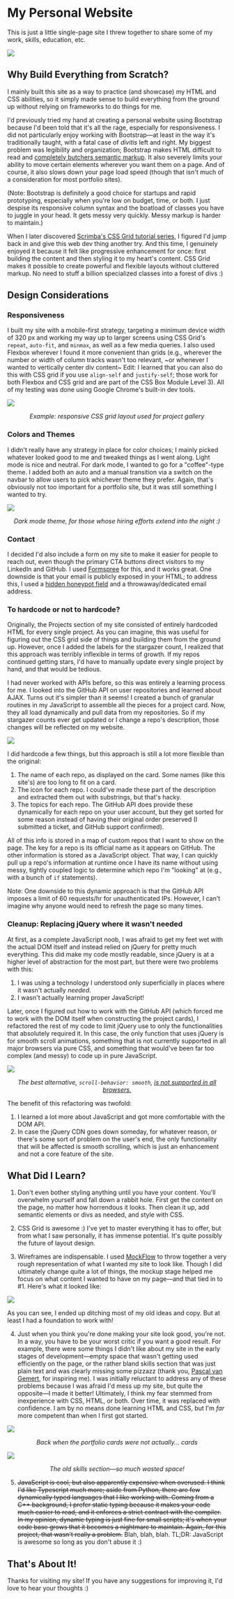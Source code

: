# My Personal Website

This is just a little single-page site I threw together to share some of my work, skills, education, etc.

![](https://user-images.githubusercontent.com/19352442/59554876-ece7b880-8f77-11e9-972c-cd5c79a99ec8.png)

## Why Build Everything from Scratch?

I mainly built this site as a way to practice (and showcase) my HTML and CSS abilities, so it simply made sense to build everything from the ground up without relying on frameworks to do things for me.

I'd previously tried my hand at creating a personal website using Bootstrap because I'd been told that it's all the rage, especially for responsiveness. I did not particularly enjoy working with Bootstrap—at least in the way it's traditionally taught, with a fatal case of *divitis* left and right. My biggest problem was legibility and organization; Bootstrap makes HTML difficult to read and [completely butchers semantic markup](https://coderwall.com/p/wixovg/bootstrap-without-all-the-debt). It also severely limits your ability to move certain elements wherever you want them on a page. And of course, it also slows down your page load speed (though that isn't much of a consideration for most portfolio sites).

(Note: Bootstrap is definitely a good choice for startups and rapid prototyping, especially when you're low on budget, time, or both. I just despise its responsive column syntax and the boatload of classes you have to juggle in your head. It gets messy very quickly. Messy markup is harder to maintain.)

When I later discovered [Scrimba's CSS Grid tutorial series](https://scrimba.com/g/gR8PTE), I figured I'd jump back in and give this web dev thing another try. And this time, I genuinely enjoyed it because it felt like progressive enhancement for once: first building the content and then styling it to my heart's content. CSS Grid makes it possible to create powerful and flexible layouts without cluttered markup. No need to stuff a billion specialized classes into a forest of divs :)

## Design Considerations

### Responsiveness
I built my site with a mobile-first strategy, targeting a minimum device width of 320 px and working my way up to larger screens using CSS Grid's `repeat`, `auto-fit`, and `minmax`, as well as a few media queries. I also used Flexbox wherever I found it more convenient than grids (e.g., wherever the number or width of column tracks wasn't too relevant, ~or whenever I wanted to vertically center div content~ Edit: I learned that you can also do this with CSS grid if you use `align-self` and `justify-self`; those work for both Flexbox and CSS grid and are part of the CSS Box Module Level 3). All of my testing was done using Google Chrome's built-in dev tools.

![](https://user-images.githubusercontent.com/19352442/60965960-2c8a9180-a2e5-11e9-900f-52ae77934e20.png)

<p align="center"><i>Example: responsive CSS grid layout used for project gallery</i></p>

### Colors and Themes
I didn't really have any strategy in place for color choices; I mainly picked whatever looked good to me and tweaked things as I went along. Light mode is nice and neutral. For dark mode, I wanted to go for a "coffee"-type theme. I added both an auto and a manual transition via a switch on the navbar to allow users to pick whichever theme they prefer. Again, that's obviously not too important for a portfolio site, but it was still something I wanted to try.

![](https://user-images.githubusercontent.com/19352442/60931926-8f4e3f80-a289-11e9-889f-aea7521bec73.png)

<p align="center"><i>Dark mode theme, for those whose hiring efforts extend into the night :)</i></p>

### Contact
I decided I'd also include a form on my site to make it easier for people to reach out, even though the primary CTA buttons direct visitors to my LinkedIn and GitHub. I used [Formspree](https://github.com/formspree/formspree) for this, and it works great. One downside is that your email is publicly exposed in your HTML; to address this, I used a [hidden honeypot field](https://help.formspree.io/hc/en-us/articles/360013580813-Honeypot-spam-filtering) and a throwaway/dedicated email address.

### To hardcode or not to hardcode?
Originally, the Projects section of my site consisted of entirely hardcoded HTML for every single project. As you can imagine, this was useful for figuring out the CSS grid side of things and building them from the ground up. However, once I added the labels for the stargazer count, I realized that this approach was terribly inflexible in terms of growth. If my repos continued getting stars, I'd have to manually update every single project by hand, and that would be tedious.

I had never worked with APIs before, so this was entirely a learning process for me. I looked into the GitHub API on user repositories and learned about AJAX. Turns out it's simpler than it seems! I created a bunch of granular routines in my JavaScript to assemble all the pieces for a project card. Now, they all load dynamically and pull data from my repositories. So if my stargazer counts ever get updated or I change a repo's description, those changes will be reflected on my website.

![](https://user-images.githubusercontent.com/19352442/60967104-da973b00-a2e7-11e9-8a3d-7ca5ee606eb6.png)

I did hardcode a few things, but this approach is still a lot more flexible than the original:

1) The name of each repo, as displayed on the card. Some names (like this site's) are too long to fit on a card.
2) The icon for each repo. I could've made these part of the description and extracted them out with substrings, but that's hacky.
3) The topics for each repo. The GitHub API does provide these dynamically for each repo on your user account, but they get sorted for some reason instead of having their original order preserved (I submitted a ticket, and GitHub support confirmed).

All of this info is stored in a map of custom repos that I want to show on the page. The key for a repo is its official name as it appears on GitHub. The other information is stored as a JavaScript object. That way, I can quickly pull up a repo's information at runtime once I have its name without using messy, tightly coupled logic to determine which repo I'm "looking" at (e.g., with a bunch of `if` statements).

Note: One downside to this dynamic approach is that the GitHub API imposes a limit of 60 requests/hr for unauthenticated IPs. However, I can't imagine why anyone would need to refresh the page so many times.

### Cleanup: Replacing jQuery where it wasn't needed
At first, as a complete JavaScript noob, I was afraid to get my feet wet with the actual DOM itself and instead relied on jQuery for pretty much everything. This did make my code mostly readable, since jQuery is at a higher level of abstraction for the most part, but there were two problems with this:

1) I was using a technology I understood only superficially in places where it wasn't actually *needed*.
2) I wasn't actually learning proper JavaScript!

Later, once I figured out how to work with the GitHub API (which forced me to work with the DOM itself when constructing the project cards), I refactored the rest of my code to limit jQuery use to only the functionalities that absolutely required it. In this case, the only function that uses jQuery is for smooth scroll animations, something that is not currently supported in all major browsers via pure CSS, and something that would've been far too complex (and messy) to code up in pure JavaScript.

![](https://user-images.githubusercontent.com/19352442/61002666-06d6aa00-a330-11e9-80f0-a09c6661ebbb.png)

<p align="center"><i>The best alternative, <code>scroll-behavior: smooth</code>, <a href="https://developer.mozilla.org/en-US/docs/Web/CSS/scroll-behavior">is not supported in all browsers.</a></i></p>

The benefit of this refactoring was twofold:

1) I learned a lot more about JavaScript and got more comfortable with the DOM API.
2) In case the jQuery CDN goes down someday, for whatever reason, or there's some sort of problem on the user's end, the only functionality that will be affected is smooth scrolling, which is just an enhancement and not a core feature of the site.

## What Did I Learn?

1. Don't even bother styling anything until you have your content. You'll overwhelm yourself and fall down a rabbit hole. First get the content on the page, no matter how horrendous it looks. Then clean it up, add semantic elements or divs as needed, and style with CSS.

2. CSS Grid is awesome :) I've yet to master everything it has to offer, but from what I saw personally, it has immense potential. It's quite possibly the future of layout design.

3. Wireframes are indispensable. I used [MockFlow](https://www.mockflow.com/) to throw together a very rough representation of what I wanted my site to look like. Though I did ultimately change quite a lot of things, the mockup stage helped me focus on what content I wanted to have on my page—and that tied in to #1. Here's what it looked like:

![](https://user-images.githubusercontent.com/19352442/59712852-0ab55780-91dc-11e9-833f-b7b660491608.png)

As you can see, I ended up ditching most of my old ideas and copy. But at least I had a foundation to work with!

4. Just when you think you're done making your site look good, you're not. In a way, you have to be your worst critic if you want a good result. For example, there were some things I didn't like about my site in the early stages of development—empty space that wasn't getting used efficiently on the page, or the rather bland skills section that was just plain text and was clearly missing some pizzazz (thank you, [Pascal van Gemert](http://www.pascalvangemert.nl/), for inspiring me). I was initially reluctant to address any of these problems because I was afraid I'd mess up my site, but quite the opposite—I made it better! Ultimately, I think my fear stemmed from inexperience with CSS, HTML, or both. Over time, it was replaced with confidence. I am by no means done learning HTML and CSS, but I'm *far* more competent than when I first got started.

![](https://user-images.githubusercontent.com/19352442/59555102-8369a900-8f7b-11e9-9806-4102d56424be.png)

<p align="center"><i>Back when the portfolio cards were not actually... cards</i></p>

![](https://user-images.githubusercontent.com/19352442/59555081-4e5d5680-8f7b-11e9-8445-0a5079f20212.png)

<p align="center"><i>The old skills section—so much wasted space!</i></p>

5. ~~JavaScript is cool, but also apparently expensive when overused. I think I'd like Typescript much more; aside from Python, there are few dynamically typed languages that I like working with. Coming from a C++ background, I prefer static typing because it makes your code much easier to read, and it enforces a strict contract with the compiler. In my opinion, dynamic typing is just fine for small scripts; it's when your code base grows that it becomes a nightmare to maintain. Again, for this project, that wasn't really a problem.~~ Blah, blah, blah. TL;DR: JavaScript is awesome so long as you don't abuse it :)

## That's About It!

Thanks for visiting my site! If you have any suggestions for improving it, I'd love to hear your thoughts :)
